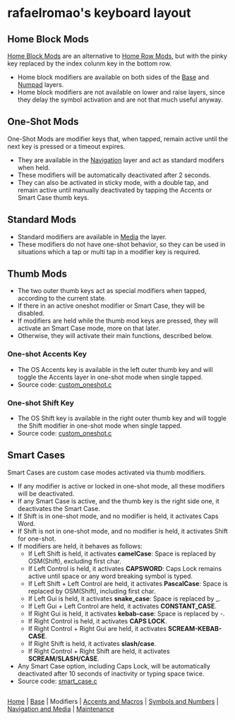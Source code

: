 # rafaelromao's keyboard layout

## Home Block Mods

[Home Block Mods](https://precondition.github.io/home-row-mods#alternative-home-row-mods-layout) are an alternative to [Home Row Mods](https://precondition.github.io/home-row-mods), but with the pinky key replaced by the index colunm key in the bottom row.

- Home block modifiers are available on both sides of the [Base](base.md) and [Numpad](symbols.md#numpad-layer) layers.
- Home block modifiers are not available on lower and raise layers, since they delay the symbol activation and are not that much useful anyway.

## One-Shot Mods

One-Shot Mods are modifier keys that, when tapped, remain active until the next key is pressed or a timeout expires. 
- They are available in the [Navigation](navigation.md#navigation) layer and act as standard modifers when held.
- These modifiers will be automatically deactivated after 2 seconds. 
- They can also be activated in sticky mode, with a double tap, and remain active until manually deactivated by tapping the Accents or Smart Case thumb keys.

## Standard Mods

- Standard modifiers are available in [Media](navigation.md#media) the layer.
- These modifiers do not have one-shot behavior, so they can be used in situations which a tap or multi tap in a modifier key is required.

## Thumb Mods

- The two outer thumb keys act as special modifiers when tapped, according to the current state.
- If there in an active oneshot modifier or Smart Case, they will be disabled.
- If modifiers are held while the thumb mod keys are pressed, they will activate an Smart Case mode, more on that later.
- Otherwise, they will activate their main functions, described below.

### One-shot Accents Key
- The OS Accents key is available in the left outer thumb key and will toggle the Accents layer in one-shot mode when single tapped.
- Source code: [custom_oneshot.c](../src/qmk/users/rafaelromao/features/custom_oneshot.c)

### One-shot Shift Key
- The OS Shift key is available in the right outer thumb key and will toggle the Shift modifier in one-shot mode when single tapped.
- Source code: [custom_oneshot.c](../src/qmk/users/rafaelromao/features/custom_oneshot.c)

## Smart Cases

Smart Cases are custom case modes activated via thumb modifiers.
- If any modifier is active or locked in one-shot mode, all these modifiers will be deactivated.
- If any Smart Case is active, and the thumb key is the right side one, it deactivates the Smart Case.
- If Shift is in one-shot mode, and no modifier is held, it activates Caps Word.
- If Shift is not in one-shot mode, and no modifier is held, it activates Shift for one-shot.
- If modifiers are held, it behaves as follows:
    - If Left Shift is held, it activates **camelCase**: Space is replaced by OSM(Shift), excluding first char.
    - If Left Control is held, it activates **CAPSWORD**: Caps Lock remains active until space or any word breaking symbol is typed.
    - If Left Shift + Left Control are held, it activates **PascalCase**: Space is replaced by OSM(Shift), including first char.
    - If Left Gui is held, it activates **snake_case**: Space is replaced by _.
    - If Left Gui + Left Control are held, it activates **CONSTANT_CASE**.
    - If Right Gui is held, it activates **kebab-case**: Space is replaced by -.
    - If Right Control is held, it activates **CAPS LOCK**.
    - If Right Control + Right Gui are held, it activates **SCREAM-KEBAB-CASE**.
    - If Right Shift is held, it activates **slash/case**.
    - If Right Control + Right Shift are held, it activates **SCREAM/SLASH/CASE**.
- Any Smart Case option, including Caps Lock, will be automatically deactivated after 10 seconds of inactivity or typing space twice.
- Source code: [smart_case.c](../src/qmk/users/rafaelromao/features/smart_case.c)

##
[Home](../readme.md) | 
[Base](base.md) |
Modifiers |
[Accents and Macros](macros.md) |
[Symbols and Numbers](symbols.md) |
[Navigation and Media](navigation.md) |
[Maintenance](maintenance.md)
